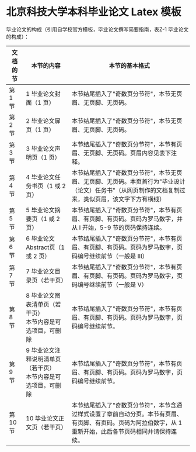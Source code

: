 # 北京科技大学本科毕业论文 Latex 模板

毕业论文的构成（引用自学校官方模板，毕业论文撰写简要指南，表Z-1 毕业论文的构成）：

| 文档的节 | 本节的内容 | 本节的基本格式 |
|---------|-----------|--------------|
| 第 1 节 | 1 毕业论文封面（1 页） | 本节结尾插入了"奇数页分节符"，本节无页眉、无页脚、无页码。 |
| 第 2 节 | 2 毕业论文扉页（1 页） | 本节结尾插入了"奇数页分节符"，本节无页眉、无页脚、无页码。 |
| 第 3 节 | 3 毕业论文声明页（1 页） | 本节结尾插入了"奇数页分节符"，本节有页眉、无页脚、无页码。页眉内容见表下注释。 |
| 第 4 节 | 4 毕业论文任务书页（1 或 2 页） | 本节结尾插入了"奇数页分节符"，本节无页眉、无页脚、无页码。本页首行为"毕业设计（论文）任务书"（从网页制作的文档复制过来，类似页眉，该文字下方有横线） |
| 第 5 节 | 5 毕业论文摘要页（1 或 2 页） | 本节结尾插入了"奇数页分节符"，本节有页眉、有页脚、有页码。页码为罗马数字，并从 I 开始，5-9 节的页码保持连续。 |
| 第 6 节 | 6 毕业论文 Abstract页（1 或 2 页） | 本节结尾插入了"奇数页分节符"，本节有页眉、有页脚、有页码。页码为罗马数字，页码编号继续前节（一般是 III） |
| 第 7 节 | 7 毕业论文目录页（若干页） | 本节结尾插入了"奇数页分节符"，本节有页眉、有页脚、有页码。页码为罗马数字，页码编号继续前节（一般是 V） |
| 第 8 节 | 8 毕业论文图表清单页（若干页）<br>本节内容是可选项目，可删除 | 本节结尾插入了"奇数页分节符"，本节有页眉、有页脚、有页码。页码为罗马数字，页码编号继续前节。 |
| 第 9 节 | 9 毕业论文注释说明清单页（若干页）<br>本节内容是可选项目，可删除 | 本节结尾插入了"奇数页分节符"，本节有页眉、有页脚、有页码。页码为罗马数字，页码编号继续前节。 |
| 第 10 节 | 10 毕业论文正文页（若干页） | 本节结尾插入了"奇数页分节符"，本节含通过样式设置了章前自动分页。本节有页眉、有页脚、有页码。页码为阿拉伯数字，从 1 重新开始，此后各节页码相同并请保持连续。 |